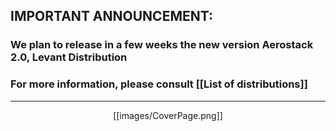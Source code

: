 ## **IMPORTANT ANNOUNCEMENT:**
### We plan to release in a few weeks the new version Aerostack 2.0, Levant Distribution
### For more information, please consult [[List of distributions]]

----

<p align="center">[[images/CoverPage.png]]</p>